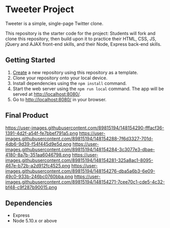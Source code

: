 # Tweeter Project

Tweeter is a simple, single-page Twitter clone.

This repository is the starter code for the project: Students will fork and clone this repository, then build upon it to practice their HTML, CSS, JS, jQuery and AJAX front-end skills, and their Node, Express back-end skills.

## Getting Started

1. [Create](https://docs.github.com/en/repositories/creating-and-managing-repositories/creating-a-repository-from-a-template) a new repository using this repository as a template.
2. Clone your repository onto your local device.
3. Install dependencies using the `npm install` command.
3. Start the web server using the `npm run local` command. The app will be served at <http://localhost:8080/>.
4. Go to <http://localhost:8080/> in your browser.

## Final Product
https://user-images.githubusercontent.com/89815194/148154290-fffacf36-1391-4d2f-a54f-fe7bbef791a5.png
https://user-images.githubusercontent.com/89815194/148154288-7f6d3327-701d-4db6-9d39-f54f445d9e5d.png
https://user-images.githubusercontent.com/89815194/148154284-3c3077e3-dbae-4180-8a7b-351aa6046798.png
https://user-images.githubusercontent.com/89815194/148154281-325a8ac1-8095-467e-b72b-a2d912fc4525.png
https://user-images.githubusercontent.com/89815194/148154276-dba5a6b3-6e09-49c0-933b-246bc0760bba.png
https://user-images.githubusercontent.com/89815194/148154271-7cee70c1-cde5-4c32-bf48-c9f287b90015.png

## Dependencies

- Express
- Node 5.10.x or above
